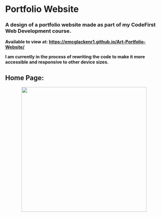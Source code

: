 <h1>Portfolio Website</h1>
<h3>
A design of a portfolio website made as part of my CodeFirst Web Development course.
 </h3>

<b>Available to view at: https://emcglackenr1.github.io/Art-Portfolio-Website/<b>
<p> I am currently in the process of rewriting the code to make it more accessible and responsive to other device sizes. </p>

 
 <h2> Home Page: </h2>

 
<p align="center">
  <img src="" width="400"  alt="">
</p>
 
 
